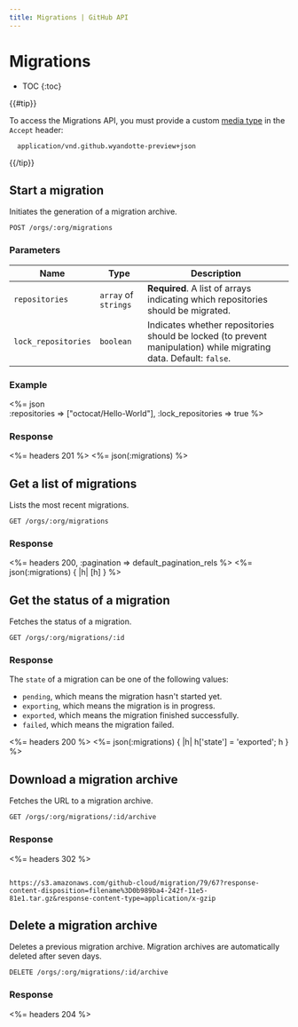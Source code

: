 ```yaml
---
title: Migrations | GitHub API
---
```


# Migrations

* TOC
{:toc}

{{#tip}}

  To access the Migrations API, you must provide a custom [media type](/v3/media) in the `Accept` header:

      application/vnd.github.wyandotte-preview+json

{{/tip}}

## Start a migration

Initiates the generation of a migration archive.

    POST /orgs/:org/migrations

### Parameters

Name    | Type    | Description
--------|---------|--------------
`repositories` | `array` of `strings` | **Required**. A list of arrays indicating which repositories should be migrated.
`lock_repositories`|`boolean` | Indicates whether repositories should be locked (to prevent manipulation) while migrating data. Default: `false`.

### Example

<%= json \
  :repositories       => ["octocat/Hello-World"],
  :lock_repositories  => true
%>

### Response

<%= headers 201 %>
<%= json(:migrations) %>

## Get a list of migrations

Lists the most recent migrations.

    GET /orgs/:org/migrations

### Response

<%= headers 200, :pagination => default_pagination_rels %>
<%= json(:migrations) { |h| [h] } %>

## Get the status of a migration

Fetches the status of a migration.

    GET /orgs/:org/migrations/:id

### Response

The `state` of a migration can be one of the following values:

* `pending`, which means the migration hasn't started yet.
* `exporting`, which means the migration is in progress.
* `exported`, which means the migration finished successfully.
* `failed`, which means the migration failed.

<%= headers 200 %>
<%= json(:migrations) { |h| h['state'] = 'exported'; h } %>

## Download a migration archive

Fetches the URL to a migration archive.

    GET /orgs/:org/migrations/:id/archive

### Response

<%= headers 302 %>
<pre class="body-response"><code>
https://s3.amazonaws.com/github-cloud/migration/79/67?response-content-disposition=filename%3D0b989ba4-242f-11e5-81e1.tar.gz&response-content-type=application/x-gzip
</code></pre>

## Delete a migration archive

Deletes a previous migration archive. Migration archives are automatically deleted after seven days.

    DELETE /orgs/:org/migrations/:id/archive

### Response

<%= headers 204 %>
